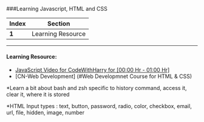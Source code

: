 ###Learning Javascript, HTML and CSS

| Index | Section           |
| ----- | ----------------- |
| **1** | Learning Resource |

---

#### Learning Resource:

- [JavaScript Video for CodeWithHarry for [00:00 Hr - 01:00 Hr]](https://youtu.be/hKB-YGF14SY?t=3614)
- [CN-Web Development] (#Web Developmnet Course for HTML & CSS)

\*Learn a bit about bash and zsh specific to history command, access it, clear it, where it is stored

\*HTML Input types : text, button, password, radio, color, checkbox, email, url, file, hidden, image, number
